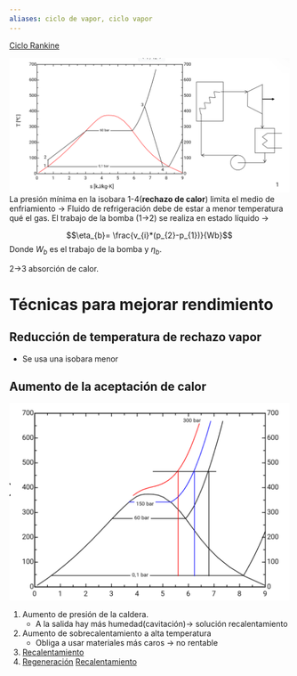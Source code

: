 ```yaml
---
aliases: ciclo de vapor, ciclo vapor
---
```


[Ciclo Rankine](../assets/Repaso%20RANKINE.pdf)

![](../assets/Screenshot_2023-02-06-08-34-55-968_md.obsidian.png)
La presión mínima en la isobara 1-4(**rechazo de calor**) limita el medio de enfriamiento → Fluido de refrigeración debe de estar a menor temperatura qué el gas.
El trabajo de la bomba (1→2) se realiza en estado líquido → 

$$\eta_{b}= \frac{v_{i}*(p_{2}-p_{1})}{Wb}$$
Donde $W_{b}$ es el trabajo de la bomba y $\eta_{b}$. 

2->3 absorción de calor.
# Técnicas para mejorar rendimiento
## Reducción de temperatura de rechazo vapor
- Se usa una isobara menor 

## Aumento de la aceptación de calor
![](../assets/Screenshot_2023-02-07-08-25-00-728_md.obsidian.png)
1. Aumento de presión de la caldera.
	- A la salida hay más humedad(cavitación)→ solución recalentamiento
2. Aumento de sobrecalentamiento a alta temperatura
	- Obliga a usar materiales más caros -> no rentable
3.  [Recalentamiento](#Recalentamiento)
4. [Regeneración](#Regeneración)
[Recalentamiento](Recalentamiento.md)